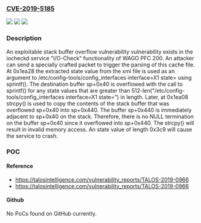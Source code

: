 ### [CVE-2019-5185](https://cve.mitre.org/cgi-bin/cvename.cgi?name=CVE-2019-5185)
![](https://img.shields.io/static/v1?label=Product&message=Wago&color=blue)
![](https://img.shields.io/static/v1?label=Version&message=n%2Fa&color=blue)
![](https://img.shields.io/static/v1?label=Vulnerability&message=stack%20buffer%20overflow&color=brighgreen)

### Description

An exploitable stack buffer overflow vulnerability vulnerability exists in the iocheckd service "I/O-Check" functionality of WAGO PFC 200. An attacker can send a specially crafted packet to trigger the parsing of this cache file. At 0x1ea28 the extracted state value from the xml file is used as an argument to /etc/config-tools/config_interfaces interface=X1 state=<contents of state node> using sprintf(). The destination buffer sp+0x40 is overflowed with the call to sprintf() for any state values that are greater than 512-len("/etc/config-tools/config_interfaces interface=X1 state=") in length. Later, at 0x1ea08 strcpy() is used to copy the contents of the stack buffer that was overflowed sp+0x40 into sp+0x440. The buffer sp+0x440 is immediately adjacent to sp+0x40 on the stack. Therefore, there is no NULL termination on the buffer sp+0x40 since it overflowed into sp+0x440. The strcpy() will result in invalid memory access. An state value of length 0x3c9 will cause the service to crash.

### POC

#### Reference
- https://talosintelligence.com/vulnerability_reports/TALOS-2019-0966
- https://talosintelligence.com/vulnerability_reports/TALOS-2019-0966

#### Github
No PoCs found on GitHub currently.

